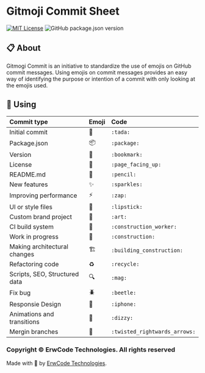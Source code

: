 # Gitmoji Commit Sheet

[![MIT License][mit-license-image]][mit-license-url]
![GitHub package.json version][version-url]

## 📋 About

Gitmogi Commit is an initiative to standardize the use of emojis on GitHub commit messages. Using emojis on commit messages provides an easy way of identifying the purpose or intention of a commit with only looking at the emojis used.


## 🎯 Using

| Commit type                   | Emoji                       | Code                          |
|:------------------------------|:----------------------------|:------------------------------|
| Initial commit                | :tada:                      | `:tada:`                      |
| Package.json                  | :package:                   | `:package:`                   |
| Version                       | :bookmark:                  | `:bookmark:`                  |
| License                       | :page_facing_up:            | `:page_facing_up:`            |
| README.md                     | :pencil:                    | `:pencil:`                    |
| New features                  | :sparkles:                  | `:sparkles:`                  |
| Improving performance         | :zap:                       | `:zap:`                       |
| UI or style files             | :lipstick:                  | `:lipstick:`                  |
| Custom brand project          | :art:                       | `:art:`                       |
| CI build system               | :construction_worker:       | `:construction_worker:`       |
| Work in progress              | :construction:              | `:construction:`              |
| Making architectural changes  | :building_construction:     | `:building_construction:`     |
| Refactoring code              | :recycle:                   | `:recycle:`                   |
| Scripts, SEO, Structured data | :mag:                       | `:mag:`                       |
| Fix bug                       | :beetle:                    | `:beetle:`                    |
| Responsie Design              | :iphone:                    | `:iphone:`                    |
| Animations and transitions    | :dizzy:                     | `:dizzy:`                     |
| Mergin branches               | :twisted_rightwards_arrows: | `:twisted_rightwards_arrows:` |

### Copyright © ErwCode Technologies. All rights reserved

Made with 💖 by [ErwCode Technologies](https://erwcode.com/).


[mit-license-image]: https://img.shields.io/github/license/erwcode/gitmogi-commit.svg
[mit-license-url]: https://github.com/erwcode/gitmogi-commit/blob/master/LICENSE

[version-url]: https://img.shields.io/github/package-json/v/erwcode/gitmogi-commit.svg?color=red
